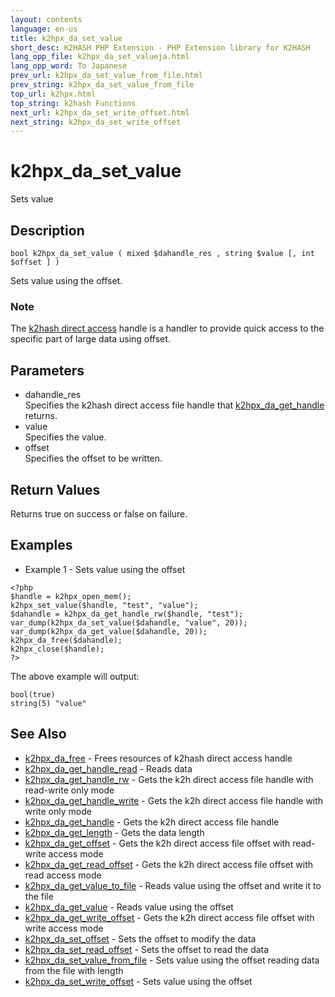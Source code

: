 ```yaml
---
layout: contents
language: en-us
title: k2hpx_da_set_value
short_desc: K2HASH PHP Extension - PHP Extension library for K2HASH
lang_opp_file: k2hpx_da_set_valueja.html
lang_opp_word: To Japanese
prev_url: k2hpx_da_set_value_from_file.html
prev_string: k2hpx_da_set_value_from_file
top_url: k2hpx.html
top_string: k2hash Functions
next_url: k2hpx_da_set_write_offset.html
next_string: k2hpx_da_set_write_offset
---
```


# k2hpx_da_set_value
Sets value

## Description
```
bool k2hpx_da_set_value ( mixed $dahandle_res , string $value [, int $offset ] )
```
Sets value using the offset. 

### Note
The [k2hash direct access](https://pages.ghe.corp.yahoo.co.jp/yjcore/k2hash_phpext/en/function.k2hpx-da-free.html) handle is a handler to provide quick access to the specific part of large data using offset. 

## Parameters
- dahandle_res  
Specifies the k2hash direct access file handle that [k2hpx_da_get_handle](k2hpx_da_get_handle.html) returns.
- value  
Specifies the value.
- offset  
Specifies the offset to be written.

## Return Values
Returns true on success or false on failure. 

## Examples
- Example 1 - Sets value using the offset
```
<?php
$handle = k2hpx_open_mem();
k2hpx_set_value($handle, "test", "value");
$dahandle = k2hpx_da_get_handle_rw($handle, "test");
var_dump(k2hpx_da_set_value($dahandle, "value", 20));
var_dump(k2hpx_da_get_value($dahandle, 20));
k2hpx_da_free($dahandle);
k2hpx_close($handle);
?>
```
The above example will output:
```
bool(true)
string(5) "value"
```

## See Also
- [k2hpx_da_free](k2hpx_da_free.html) - Frees resources of k2hash direct access handle
- [k2hpx_da_get_handle_read](k2hpx_da_get_handle_read.html) - Reads data
- [k2hpx_da_get_handle_rw](k2hpx_da_get_handle_rw.html) - Gets the k2h direct access file handle with read-write only mode
- [k2hpx_da_get_handle_write](k2hpx_da_get_handle_write.html) - Gets the k2h direct access file handle with write only mode
- [k2hpx_da_get_handle](k2hpx_da_get_handle.html) - Gets the k2h direct access file handle
- [k2hpx_da_get_length](k2hpx_da_get_length.html) - Gets the data length
- [k2hpx_da_get_offset](k2hpx_da_get_offset.html) - Gets the k2h direct access file offset with read-write access mode
- [k2hpx_da_get_read_offset](k2hpx_da_get_read_offset.html) - Gets the k2h direct access file offset with read access mode
- [k2hpx_da_get_value_to_file](k2hpx_da_get_value_to_file.html) - Reads value using the offset and write it to the file
- [k2hpx_da_get_value](k2hpx_da_get_value.html) - Reads value using the offset
- [k2hpx_da_get_write_offset](k2hpx_da_get_write_offset.html) - Gets the k2h direct access file offset with write access mode
- [k2hpx_da_set_offset](k2hpx_da_set_offset.html) - Sets the offset to modify the data
- [k2hpx_da_set_read_offset](k2hpx_da_set_read_offset.html) - Sets the offset to read the data
- [k2hpx_da_set_value_from_file](k2hpx_da_set_value_from_file.html) - Sets value using the offset reading data from the file with length
- [k2hpx_da_set_write_offset](k2hpx_da_set_write_offset.html) - Sets value using the offset
